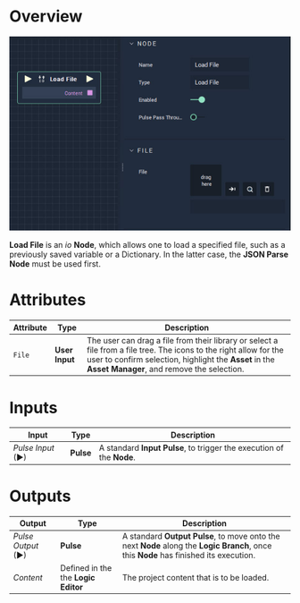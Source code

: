 # Overview

![The Load File Node.](../../.gitbook/assets/Loadfile.jpg)

**Load File** is an *io* **Node**, which allows one to load a specified file, such as a previously saved variable or a Dictionary. In the latter case, the **JSON Parse** **Node** must be used first. 

# Attributes

|Attribute|Type|Description|
|---|---|---|
|`File`|**User Input**| The user can drag a file from their library or select a file from a file tree. The icons to the right allow for the user to confirm selection, highlight the **Asset** in the **Asset Manager**, and remove the selection.|

# Inputs

|Input|Type|Description|
|---|---|---|
|*Pulse Input* (►)|**Pulse**|A standard **Input Pulse**, to trigger the execution of the **Node**.|

# Outputs

|Output|Type|Description|
|---|---|---|
|*Pulse Output* (►)|**Pulse**|A standard **Output Pulse**, to move onto the next **Node** along the **Logic Branch**, once this **Node** has finished its execution.|
|*Content*| Defined in the the **Logic Editor**| The project content that is to be loaded.

